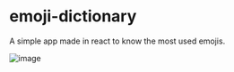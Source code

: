 # emoji-dictionary
A simple app made in react to know the most used emojis.

![image](https://user-images.githubusercontent.com/32298013/184588531-7aa2a178-23d6-4a08-b7bf-cbf7503f7a5d.png)
